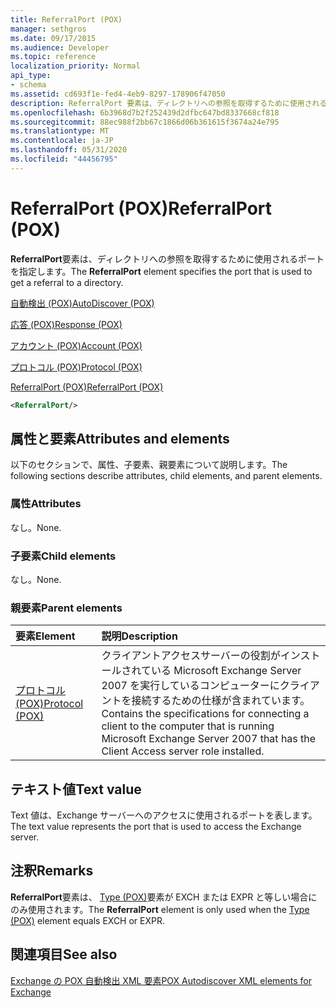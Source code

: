 ```yaml
---
title: ReferralPort (POX)
manager: sethgros
ms.date: 09/17/2015
ms.audience: Developer
ms.topic: reference
localization_priority: Normal
api_type:
- schema
ms.assetid: cd693f1e-fed4-4eb9-8297-178906f47050
description: ReferralPort 要素は、ディレクトリへの参照を取得するために使用されるポートを指定します。
ms.openlocfilehash: 6b3968d7b2f252439d2dfbc647bd8337668cf818
ms.sourcegitcommit: 88ec988f2bb67c1866d06b361615f3674a24e795
ms.translationtype: MT
ms.contentlocale: ja-JP
ms.lasthandoff: 05/31/2020
ms.locfileid: "44456795"
---
```

# <a name="referralport-pox"></a><span data-ttu-id="d330a-103">ReferralPort (POX)</span><span class="sxs-lookup"><span data-stu-id="d330a-103">ReferralPort (POX)</span></span>

<span data-ttu-id="d330a-104">**ReferralPort**要素は、ディレクトリへの参照を取得するために使用されるポートを指定します。</span><span class="sxs-lookup"><span data-stu-id="d330a-104">The **ReferralPort** element specifies the port that is used to get a referral to a directory.</span></span> 
  
[<span data-ttu-id="d330a-105">自動検出 (POX)</span><span class="sxs-lookup"><span data-stu-id="d330a-105">AutoDiscover (POX)</span></span>](autodiscover-pox.md)
  
[<span data-ttu-id="d330a-106">応答 (POX)</span><span class="sxs-lookup"><span data-stu-id="d330a-106">Response (POX)</span></span>](response-pox.md)
  
[<span data-ttu-id="d330a-107">アカウント (POX)</span><span class="sxs-lookup"><span data-stu-id="d330a-107">Account (POX)</span></span>](account-pox.md)
  
[<span data-ttu-id="d330a-108">プロトコル (POX)</span><span class="sxs-lookup"><span data-stu-id="d330a-108">Protocol (POX)</span></span>](protocol-pox.md)
  
[<span data-ttu-id="d330a-109">ReferralPort (POX)</span><span class="sxs-lookup"><span data-stu-id="d330a-109">ReferralPort (POX)</span></span>](referralport-pox.md)
  
```xml
<ReferralPort/>
```

## <a name="attributes-and-elements"></a><span data-ttu-id="d330a-110">属性と要素</span><span class="sxs-lookup"><span data-stu-id="d330a-110">Attributes and elements</span></span>

<span data-ttu-id="d330a-111">以下のセクションで、属性、子要素、親要素について説明します。</span><span class="sxs-lookup"><span data-stu-id="d330a-111">The following sections describe attributes, child elements, and parent elements.</span></span>
  
### <a name="attributes"></a><span data-ttu-id="d330a-112">属性</span><span class="sxs-lookup"><span data-stu-id="d330a-112">Attributes</span></span>

<span data-ttu-id="d330a-113">なし。</span><span class="sxs-lookup"><span data-stu-id="d330a-113">None.</span></span>
  
### <a name="child-elements"></a><span data-ttu-id="d330a-114">子要素</span><span class="sxs-lookup"><span data-stu-id="d330a-114">Child elements</span></span>

<span data-ttu-id="d330a-115">なし。</span><span class="sxs-lookup"><span data-stu-id="d330a-115">None.</span></span>
  
### <a name="parent-elements"></a><span data-ttu-id="d330a-116">親要素</span><span class="sxs-lookup"><span data-stu-id="d330a-116">Parent elements</span></span>

|<span data-ttu-id="d330a-117">**要素**</span><span class="sxs-lookup"><span data-stu-id="d330a-117">**Element**</span></span>|<span data-ttu-id="d330a-118">**説明**</span><span class="sxs-lookup"><span data-stu-id="d330a-118">**Description**</span></span>|
|:-----|:-----|
|[<span data-ttu-id="d330a-119">プロトコル (POX)</span><span class="sxs-lookup"><span data-stu-id="d330a-119">Protocol (POX)</span></span>](protocol-pox.md) <br/> |<span data-ttu-id="d330a-120">クライアントアクセスサーバーの役割がインストールされている Microsoft Exchange Server 2007 を実行しているコンピューターにクライアントを接続するための仕様が含まれています。</span><span class="sxs-lookup"><span data-stu-id="d330a-120">Contains the specifications for connecting a client to the computer that is running Microsoft Exchange Server 2007 that has the Client Access server role installed.</span></span>  <br/> |
   
## <a name="text-value"></a><span data-ttu-id="d330a-121">テキスト値</span><span class="sxs-lookup"><span data-stu-id="d330a-121">Text value</span></span>

<span data-ttu-id="d330a-122">Text 値は、Exchange サーバーへのアクセスに使用されるポートを表します。</span><span class="sxs-lookup"><span data-stu-id="d330a-122">The text value represents the port that is used to access the Exchange server.</span></span>
  
## <a name="remarks"></a><span data-ttu-id="d330a-123">注釈</span><span class="sxs-lookup"><span data-stu-id="d330a-123">Remarks</span></span>

<span data-ttu-id="d330a-124">**ReferralPort**要素は、 [Type (POX)](type-pox.md)要素が EXCH または EXPR と等しい場合にのみ使用されます。</span><span class="sxs-lookup"><span data-stu-id="d330a-124">The **ReferralPort** element is only used when the [Type (POX)](type-pox.md) element equals EXCH or EXPR.</span></span> 
  
## <a name="see-also"></a><span data-ttu-id="d330a-125">関連項目</span><span class="sxs-lookup"><span data-stu-id="d330a-125">See also</span></span>



[<span data-ttu-id="d330a-126">Exchange の POX 自動検出 XML 要素</span><span class="sxs-lookup"><span data-stu-id="d330a-126">POX Autodiscover XML elements for Exchange</span></span>](pox-autodiscover-xml-elements-for-exchange.md)

